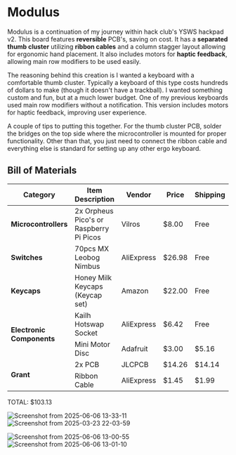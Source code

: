# Modulus
Modulus is a continuation of my journey within hack club's YSWS hackpad v2. This board features **reversible** PCB's, saving on cost. It has a **separated thumb cluster** utilizing **ribbon cables** and a column stagger layout allowing for ergonomic hand placement. It also includes motors for **haptic feedback**, allowing main row modifiers to be used easily.

The reasoning behind this creation is I wanted a keyboard with a comfortable thumb cluster. Typically a keyboard of this type costs hundreds of dollars to make (though it doesn't have a trackball). I wanted something custom and fun, but at a much lower budget. One of my previous keyboards used main row modifiers without a notification. This version includes motors for haptic feedback, improving user experience.

A couple of tips to putting this together. For the thumb cluster PCB, solder the bridges on the top side where the microcontroller is mounted for proper functionality. Other than that, you just need to connect the ribbon cable and everything else is standard for setting up any other ergo keyboard.

## Bill of Materials

<table>
  <thead>
    <tr>
      <th>Category</th>
      <th>Item Description</th>
      <th>Vendor</th>
      <th>Price</th>
      <th>Shipping</th>
      <th>Total</th>
      <th>Link</th>
    </tr>
  </thead>
  <tbody>
    <tr>
      <td><strong>Microcontrollers</strong></td>
      <td>2x Orpheus Pico's or Raspberry Pi Picos</td>
      <td>Vilros</td>
      <td>$8.00</td>
      <td>Free</td>
      <td><strong>$8.00</strong></td>
      <td><a href="https://vilros.com/products/raspberry-pi-pico">Link</a></td>
    </tr>
    <tr>
      <td><strong>Switches</strong></td>
      <td>70pcs MX Leobog Nimbus</td>
      <td>AliExpress</td>
      <td>$26.98</td>
      <td>Free</td>
      <td><strong>$26.98</strong></td>
      <td><a href="https://leobogtech.com/products/leobog-nimbus-linear-switch-v3?_pos=1&_sid=b133d82f5&_ss=r">Link</a></td>
    </tr>
    <tr>
      <td><strong>Keycaps</strong></td>
      <td>Honey Milk Keycaps (Keycap set)</td>
      <td>Amazon</td>
      <td>$22.00</td>
      <td>Free</td>
      <td><strong>$22.00</strong></td>
      <td><a href="https://www.amazon.com/Keycaps-Minimalist-Compatible-Mechanical-Keyboards/dp/B0948XRKCQ/">Link</a></td>
    </tr>
    <tr>
      <td rowspan="2"><strong>Electronic Components</strong></td>
      <td>Kailh Hotswap Socket</td>
      <td>AliExpress</td>
      <td>$6.42</td>
      <td>Free</td>
      <td rowspan="2"><strong>$14.31</strong></td>
      <td><a href="https://www.aliexpress.us/item/3256803389452947.html">Link</a></td>
    </tr>
    <tr>
      <td>Mini Motor Disc</td>
      <td>Adafruit</td>
      <td>$3.00</td>
      <td>$5.16</td>
      <td><a href="https://www.adafruit.com/product/1201">Link</a></td>
    </tr>
    <tr>
      <td rowspan="2"><strong>Grant</strong></td>
      <td>2x PCB</td>
      <td>JLCPCB</td>
      <td>$14.26</td>
      <td>$14.14</td>
      <td rowspan="2"><strong>$32.03</strong></td>
      <td>N/A</td>
    </tr>
    <tr>
      <td>Ribbon Cable</td>
      <td>AliExpress</td>
      <td>$1.45</td>
      <td>$1.99</td>
      <td><a href="https://www.aliexpress.us/item/3256807375022913.html">Link</a></td>
    </tr>
  </tbody>
</table>



TOTAL: $103.13


![Screenshot from 2025-06-06 13-33-11](https://github.com/user-attachments/assets/da27e925-5cd9-4690-8884-dbea40ee350e)
![Screenshot from 2025-03-23 22-03-59](https://github.com/user-attachments/assets/d7d5c615-b51b-4399-8808-e4cdcfd46d63)

![Screenshot from 2025-06-06 13-00-55](https://github.com/user-attachments/assets/b475d498-63d8-4307-bbc9-44f973845a75)
![Screenshot from 2025-06-06 13-01-10](https://github.com/user-attachments/assets/720f43f4-7261-4ff5-96b0-1b5e04ee5dfc)

